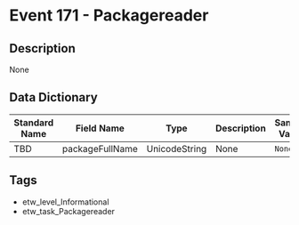 # Event 171 - Packagereader

## Description
None

## Data Dictionary
|Standard Name|Field Name|Type|Description|Sample Value|
|---|---|---|---|---|
|TBD|packageFullName|UnicodeString|None|`None`|

## Tags
* etw_level_Informational
* etw_task_Packagereader